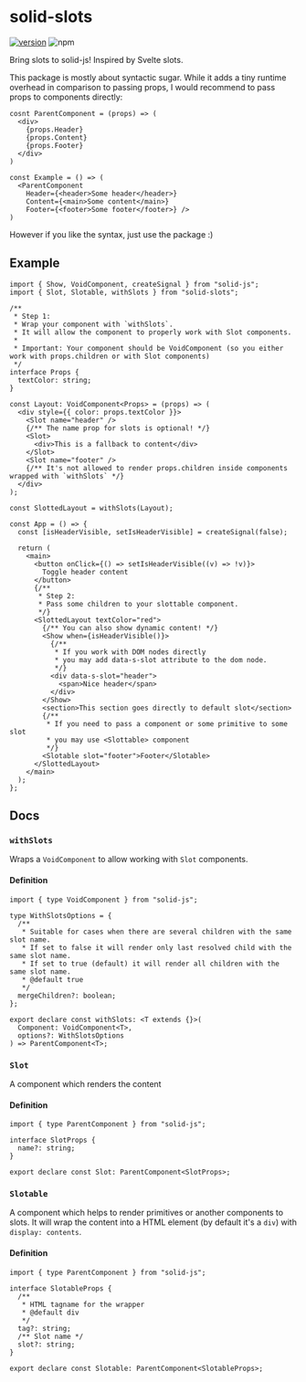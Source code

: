 # solid-slots

[![version](https://img.shields.io/npm/v/solid-slots?style=for-the-badge)](https://www.npmjs.com/package/solid-slots)
![npm](https://img.shields.io/npm/dw/solid-slots?style=for-the-badge)

Bring slots to solid-js! Inspired by Svelte slots.

This package is mostly about syntactic sugar. While it adds a tiny runtime overhead in comparison to passing props, I would recommend to pass props to components directly:

```tsx
cosnt ParentComponent = (props) => (
  <div>
    {props.Header}
    {props.Content}
    {props.Footer}
  </div>
)

const Example = () => (
  <ParentComponent
    Header={<header>Some header</header>}
    Content={<main>Some content</main>}
    Footer={<footer>Some footer</footer>} />
)
```

However if you like the syntax, just use the package :)

## Example

```tsx
import { Show, VoidComponent, createSignal } from "solid-js";
import { Slot, Slotable, withSlots } from "solid-slots";

/**
 * Step 1:
 * Wrap your component with `withSlots`.
 * It will allow the component to properly work with Slot components.
 *
 * Important: Your component should be VoidComponent (so you either work with props.children or with Slot components)
 */
interface Props {
  textColor: string;
}

const Layout: VoidComponent<Props> = (props) => (
  <div style={{ color: props.textColor }}>
    <Slot name="header" />
    {/** The name prop for slots is optional! */}
    <Slot>
      <div>This is a fallback to content</div>
    </Slot>
    <Slot name="footer" />
    {/** It's not allowed to render props.children inside components wrapped with `withSlots` */}
  </div>
);

const SlottedLayout = withSlots(Layout);

const App = () => {
  const [isHeaderVisible, setIsHeaderVisible] = createSignal(false);

  return (
    <main>
      <button onClick={() => setIsHeaderVisible((v) => !v)}>
        Toggle header content
      </button>
      {/**
       * Step 2:
       * Pass some children to your slottable component.
       */}
      <SlottedLayout textColor="red">
        {/** You can also show dynamic content! */}
        <Show when={isHeaderVisible()}>
          {/**
           * If you work with DOM nodes directly
           * you may add data-s-slot attribute to the dom node.
           */}
          <div data-s-slot="header">
            <span>Nice header</span>
          </div>
        </Show>
        <section>This section goes directly to default slot</section>
        {/**
         * If you need to pass a component or some primitive to some slot
         * you may use <Slottable> component
         */}
        <Slotable slot="footer">Footer</Slotable>
      </SlottedLayout>
    </main>
  );
};
```

## Docs

### `withSlots`

Wraps a `VoidComponent` to allow working with `Slot` components.

#### Definition

```tsx
import { type VoidComponent } from "solid-js";

type WithSlotsOptions = {
  /**
   * Suitable for cases when there are several children with the same slot name.
   * If set to false it will render only last resolved child with the same slot name.
   * If set to true (default) it will render all children with the same slot name.
   * @default true
   */
  mergeChildren?: boolean;
};

export declare const withSlots: <T extends {}>(
  Component: VoidComponent<T>,
  options?: WithSlotsOptions
) => ParentComponent<T>;
```

### `Slot`

A component which renders the content

#### Definition

```tsx
import { type ParentComponent } from "solid-js";

interface SlotProps {
  name?: string;
}

export declare const Slot: ParentComponent<SlotProps>;
```

### `Slotable`

A component which helps to render primitives or another components to slots. It will wrap the content into a HTML element (by default it's a `div`) with `display: contents`.

#### Definition

```tsx
import { type ParentComponent } from "solid-js";

interface SlotableProps {
  /**
   * HTML tagname for the wrapper
   * @default div
   */
  tag?: string;
  /** Slot name */
  slot?: string;
}

export declare const Slotable: ParentComponent<SlotableProps>;
```
